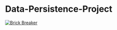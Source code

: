 # Data-Persistence-Project
[![Brick Breaker](https://img.shields.io/badge/Brick_Breaker-808080?style=plastic)](https://ysd98.github.io/Data-Persistence-Project/)

